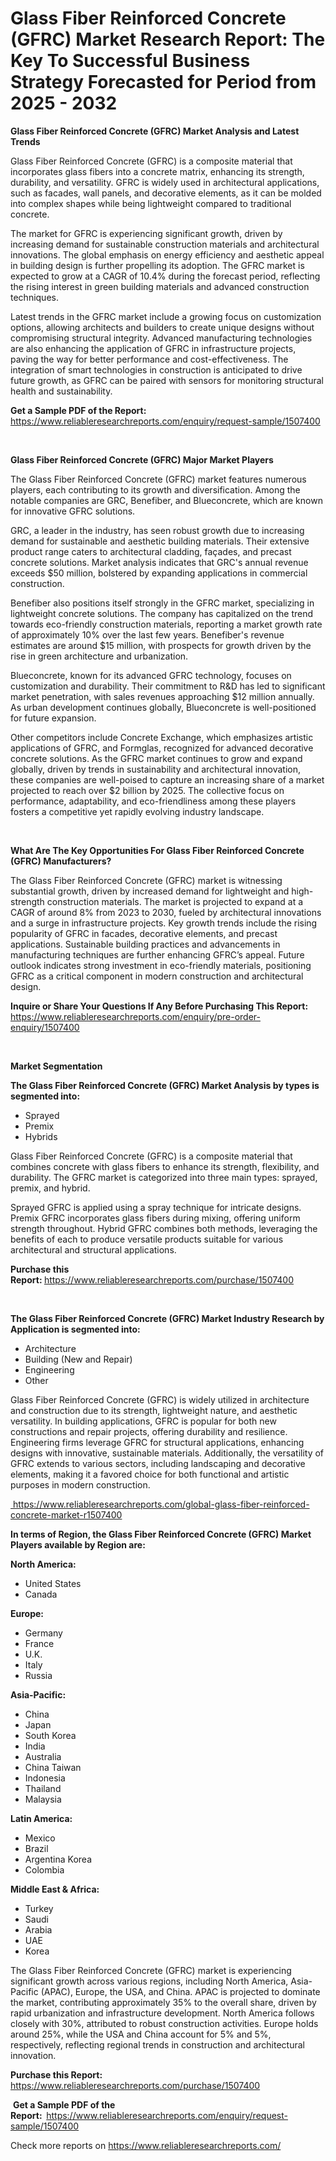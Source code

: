<p><h1>Glass Fiber Reinforced Concrete (GFRC) Market Research Report: The Key To Successful Business Strategy Forecasted for Period from 2025 - 2032</h1></p><p><strong>Glass Fiber Reinforced Concrete (GFRC) Market Analysis and Latest Trends</strong></p>
<p><p>Glass Fiber Reinforced Concrete (GFRC) is a composite material that incorporates glass fibers into a concrete matrix, enhancing its strength, durability, and versatility. GFRC is widely used in architectural applications, such as facades, wall panels, and decorative elements, as it can be molded into complex shapes while being lightweight compared to traditional concrete.</p><p>The market for GFRC is experiencing significant growth, driven by increasing demand for sustainable construction materials and architectural innovations. The global emphasis on energy efficiency and aesthetic appeal in building design is further propelling its adoption. The GFRC market is expected to grow at a CAGR of 10.4% during the forecast period, reflecting the rising interest in green building materials and advanced construction techniques.</p><p>Latest trends in the GFRC market include a growing focus on customization options, allowing architects and builders to create unique designs without compromising structural integrity. Advanced manufacturing technologies are also enhancing the application of GFRC in infrastructure projects, paving the way for better performance and cost-effectiveness. The integration of smart technologies in construction is anticipated to drive future growth, as GFRC can be paired with sensors for monitoring structural health and sustainability.</p></p>
<p><strong>Get a Sample PDF of the Report:&nbsp;</strong> <a href="https://www.reliableresearchreports.com/enquiry/request-sample/1507400?utm_campaign=3111&utm_medium=2&utm_source=Github&utm_content=ia&utm_term=23032025&utm_id=glass-fiber-reinforced-concrete-gfrc">https://www.reliableresearchreports.com/enquiry/request-sample/1507400</a></p>
<p>&nbsp;</p>
<p><strong>Glass Fiber Reinforced Concrete (GFRC) Major Market Players</strong></p>
<p><p>The Glass Fiber Reinforced Concrete (GFRC) market features numerous players, each contributing to its growth and diversification. Among the notable companies are GRC, Benefiber, and Blueconcrete, which are known for innovative GFRC solutions. </p><p>GRC, a leader in the industry, has seen robust growth due to increasing demand for sustainable and aesthetic building materials. Their extensive product range caters to architectural cladding, façades, and precast concrete solutions. Market analysis indicates that GRC's annual revenue exceeds $50 million, bolstered by expanding applications in commercial construction.</p><p>Benefiber also positions itself strongly in the GFRC market, specializing in lightweight concrete solutions. The company has capitalized on the trend towards eco-friendly construction materials, reporting a market growth rate of approximately 10% over the last few years. Benefiber's revenue estimates are around $15 million, with prospects for growth driven by the rise in green architecture and urbanization.</p><p>Blueconcrete, known for its advanced GFRC technology, focuses on customization and durability. Their commitment to R&D has led to significant market penetration, with sales revenues approaching $12 million annually. As urban development continues globally, Blueconcrete is well-positioned for future expansion.</p><p>Other competitors include Concrete Exchange, which emphasizes artistic applications of GFRC, and Formglas, recognized for advanced decorative concrete solutions. As the GFRC market continues to grow and expand globally, driven by trends in sustainability and architectural innovation, these companies are well-poised to capture an increasing share of a market projected to reach over $2 billion by 2025. The collective focus on performance, adaptability, and eco-friendliness among these players fosters a competitive yet rapidly evolving industry landscape.</p></p>
<p>&nbsp;</p>
<p><strong>What Are The Key Opportunities For Glass Fiber Reinforced Concrete (GFRC) Manufacturers?</strong></p>
<p><p>The Glass Fiber Reinforced Concrete (GFRC) market is witnessing substantial growth, driven by increased demand for lightweight and high-strength construction materials. The market is projected to expand at a CAGR of around 8% from 2023 to 2030, fueled by architectural innovations and a surge in infrastructure projects. Key growth trends include the rising popularity of GFRC in facades, decorative elements, and precast applications. Sustainable building practices and advancements in manufacturing techniques are further enhancing GFRC’s appeal. Future outlook indicates strong investment in eco-friendly materials, positioning GFRC as a critical component in modern construction and architectural design.</p></p>
<p><strong>Inquire or Share Your Questions If Any Before Purchasing This Report:</strong> <a href="https://www.reliableresearchreports.com/enquiry/pre-order-enquiry/1507400?utm_campaign=3111&utm_medium=2&utm_source=Github&utm_content=ia&utm_term=23032025&utm_id=glass-fiber-reinforced-concrete-gfrc">https://www.reliableresearchreports.com/enquiry/pre-order-enquiry/1507400</a></p>
<p>&nbsp;</p>
<p><strong>Market Segmentation</strong></p>
<p><strong>The Glass Fiber Reinforced Concrete (GFRC) Market Analysis by types is segmented into:</strong></p>
<p><ul><li>Sprayed</li><li>Premix</li><li>Hybrids</li></ul></p>
<p><p>Glass Fiber Reinforced Concrete (GFRC) is a composite material that combines concrete with glass fibers to enhance its strength, flexibility, and durability. The GFRC market is categorized into three main types: sprayed, premix, and hybrid. </p><p>Sprayed GFRC is applied using a spray technique for intricate designs. Premix GFRC incorporates glass fibers during mixing, offering uniform strength throughout. Hybrid GFRC combines both methods, leveraging the benefits of each to produce versatile products suitable for various architectural and structural applications.</p></p>
<p><strong>Purchase this Report:&nbsp;</strong><a href="https://www.reliableresearchreports.com/purchase/1507400?utm_campaign=3111&utm_medium=2&utm_source=Github&utm_content=ia&utm_term=23032025&utm_id=glass-fiber-reinforced-concrete-gfrc">https://www.reliableresearchreports.com/purchase/1507400</a></p>
<p>&nbsp;</p>
<p><strong>The Glass Fiber Reinforced Concrete (GFRC) Market Industry Research by Application is segmented into:</strong></p>
<p><ul><li>Architecture</li><li>Building (New and Repair)</li><li>Engineering</li><li>Other</li></ul></p>
<p><p>Glass Fiber Reinforced Concrete (GFRC) is widely utilized in architecture and construction due to its strength, lightweight nature, and aesthetic versatility. In building applications, GFRC is popular for both new constructions and repair projects, offering durability and resilience. Engineering firms leverage GFRC for structural applications, enhancing designs with innovative, sustainable materials. Additionally, the versatility of GFRC extends to various sectors, including landscaping and decorative elements, making it a favored choice for both functional and artistic purposes in modern construction.</p></p>
<p><a href="https://www.reliableresearchreports.com/global-glass-fiber-reinforced-concrete-market-r1507400?utm_campaign=3111&utm_medium=2&utm_source=Github&utm_content=ia&utm_term=23032025&utm_id=glass-fiber-reinforced-concrete-gfrc">&nbsp;https://www.reliableresearchreports.com/global-glass-fiber-reinforced-concrete-market-r1507400</a></p>
<p><strong>In terms of Region, the Glass Fiber Reinforced Concrete (GFRC) Market Players available by Region are:</strong></p>
<p>
    <p> <strong> North America: </strong>
        <ul>
            <li>United States</li>
            <li>Canada</li>
        </ul>
        </p> 
    <p> <strong> Europe: </strong>
        <ul>
            <li>Germany</li>
            <li>France</li>
            <li>U.K.</li>
            <li>Italy</li>
            <li>Russia</li>
        </ul>
        </p> 
    <p> <strong> Asia-Pacific: </strong>
        <ul>
            <li>China</li>
            <li>Japan</li>
            <li>South Korea</li>
            <li>India</li>
            <li>Australia</li>
            <li>China Taiwan</li>
            <li>Indonesia</li>
            <li>Thailand</li>
            <li>Malaysia</li>
        </ul>
        </p> 
    <p> <strong> Latin America: </strong>
        <ul>
            <li>Mexico</li>
            <li>Brazil</li>
            <li>Argentina Korea</li>
            <li>Colombia</li>
        </ul>
        </p> 
    <p> <strong> Middle East & Africa: </strong>
        <ul>
            <li>Turkey</li>
            <li>Saudi</li>
            <li>Arabia</li>
            <li>UAE</li>
            <li>Korea</li>
        </ul>
    </p>
    </p>
<p><p>The Glass Fiber Reinforced Concrete (GFRC) market is experiencing significant growth across various regions, including North America, Asia-Pacific (APAC), Europe, the USA, and China. APAC is projected to dominate the market, contributing approximately 35% to the overall share, driven by rapid urbanization and infrastructure development. North America follows closely with 30%, attributed to robust construction activities. Europe holds around 25%, while the USA and China account for 5% and 5%, respectively, reflecting regional trends in construction and architectural innovation.</p></p>
<p><strong>Purchase this Report: </strong><a href="https://www.reliableresearchreports.com/purchase/1507400?utm_campaign=3111&utm_medium=2&utm_source=Github&utm_content=ia&utm_term=23032025&utm_id=glass-fiber-reinforced-concrete-gfrc">https://www.reliableresearchreports.com/purchase/1507400</a></p>
<p>&nbsp;<strong>Get a Sample PDF of the Report:&nbsp;&nbsp;</strong><a href="https://www.reliableresearchreports.com/enquiry/request-sample/1507400?utm_campaign=3111&utm_medium=2&utm_source=Github&utm_content=ia&utm_term=23032025&utm_id=glass-fiber-reinforced-concrete-gfrc">https://www.reliableresearchreports.com/enquiry/request-sample/1507400</a></p>
<p><strong></strong></p>
<p>Check more reports on <a href="https://www.reliableresearchreports.com/?utm_campaign=3111&utm_medium=2&utm_source=Github&utm_content=ia&utm_term=23032025&utm_id=glass-fiber-reinforced-concrete-gfrc">https://www.reliableresearchreports.com/</a></p>